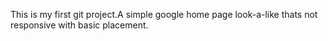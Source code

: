 This is my first git project.A simple google home page look-a-like thats not responsive with basic placement.
